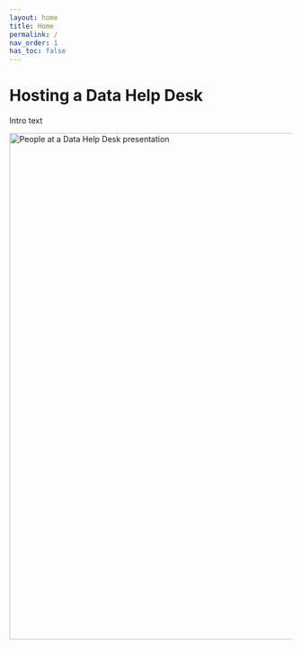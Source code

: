 ```yaml
---
layout: home
title: Home
permalink: /
nav_order: 1
has_toc: false
---
```


# Hosting a Data Help Desk

Intro text

<img src="{{ site.baseurl }}/assets/photos/help_desk_presentation1.jpg" alt="People at a Data Help Desk presentation" width="900">
